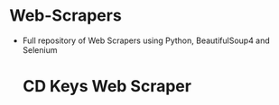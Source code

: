 # Web-Scrapers

- Full repository of Web Scrapers using Python, BeautifulSoup4 and Selenium

  # CD Keys Web Scraper
